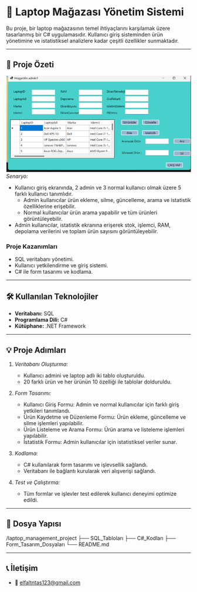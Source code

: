 # 🔧 Laptop Mağazası Yönetim Sistemi

Bu proje, bir laptop mağazasının temel ihtiyaçlarını karşılamak üzere tasarlanmış bir C# uygulamasıdır. Kullanıcı giriş sisteminden ürün yönetimine ve istatistiksel analizlere kadar çeşitli özellikler sunmaktadır.

---

## 📜 Proje Özeti

![](https://github.com/elfaltntas/STORE-PRODUCT-MANAGEMENT/blob/main/images/Ekran%20g%C3%B6r%C3%BCnt%C3%BCs%C3%BC%202025-01-05%20031502.png)
*Senaryo:* 
- Kullanıcı giriş ekranında, 2 admin ve 3 normal kullanıcı olmak üzere 5 farklı kullanıcı tanımlıdır.
  - Admin kullanıcılar ürün ekleme, silme, güncelleme, arama ve istatistik özelliklerine erişebilir.
  - Normal kullanıcılar ürün arama yapabilir ve tüm ürünleri görüntüleyebilir.
- Admin kullanıcılar, istatistik ekranına erişerek stok, işlemci, RAM, depolama verilerini ve toplam ürün sayısını görüntüleyebilir.

### Proje Kazanımları
- SQL veritabanı yönetimi.
- Kullanıcı yetkilendirme ve giriş sistemi.
- C# ile form tasarımı ve kodlama.

---

## 🛠 Kullanılan Teknolojiler

- **Veritabanı:** SQL
- **Programlama Dili:** C#
- **Kütüphane:** .NET Framework

---

## 💡 Proje Adımları

1. *Veritabanı Oluşturma:*
   - Kullanıcı admini ve laptop adlı iki tablo oluşturuldu.
   - 20 farklı ürün ve her ürünün 10 özelliği ile tablolar dolduruldu.

2. *Form Tasarımı:*
   - Kullanıcı Giriş Formu: Admin ve normal kullanıcılar için farklı giriş yetkileri tanımlandı.
   - Ürün Kaydetme ve Düzenleme Formu: Ürün ekleme, güncelleme ve silme işlemleri yapılabilir.
   - Ürün Listeleme ve Arama Formu: Ürün arama ve listeleme işlemleri yapılabilir.
   - İstatistik Formu: Admin kullanıcılar için istatistiksel veriler sunar.

3. *Kodlama:*
   - C# kullanılarak form tasarımı ve işlevsellik sağlandı.
   - Veritabanı ile bağlantı kurularak veri alışverişi sağlandı.

4. *Test ve Çalıştırma:*
   - Tüm formlar ve işlevler test edilerek kullanıcı deneyimi optimize edildi.

---

## 📂 Dosya Yapısı

/laptop_management_project
├── SQL_Tabloları
├── C#_Kodları
├── Form_Tasarım_Dosyaları
└── README.md

---

## 📞 İletişim


- 📧 elfaltntas123@gmail.com

